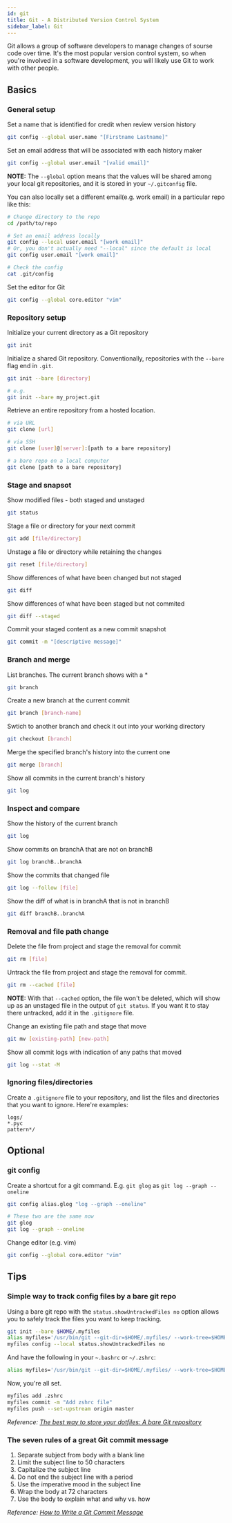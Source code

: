 ```yaml
---
id: git
title: Git - A Distributed Version Control System
sidebar_label: Git
---
```


Git allows a group of software developers to manage changes of sourse code over time. 
It's the most popular version control system, so when you're involved in a software 
development, you will likely use Git to work with other people.

## Basics

### General setup

Set a name that is identified for credit when review version history

``` sh
git config --global user.name "[Firstname Lastname]"
```

Set an email address that will be associated with each history maker

``` sh
git config --global user.email "[valid email]"
```

**NOTE:** The `--global` option means that the values will be shared among your local git repositories,
and it is stored in your `~/.gitconfig` file.


You can also locally set a different email(e.g. work email) in a particular repo like this:

``` sh
# Change directory to the repo
cd /path/to/repo

# Set an email address locally
git config --local user.email "[work email]"
# Or, you don't actually need "--local" since the default is local
git config user.email "[work email]"

# Check the config
cat .git/config
```

Set the editor for Git

``` sh
git config --global core.editor "vim"
```

### Repository setup

Initialize your current directory as a Git repository

``` sh
git init
```

Initialize a shared Git repository. Conventionally, repositories with the `--bare` flag
end in `.git`.

``` sh
git init --bare [directory]

# e.g.
git init --bare my_project.git
```

Retrieve an entire repository from a hosted location.

``` sh
# via URL
git clone [url]

# via SSH
git clone [user]@[server]:[path to a bare repository]

# a bare repo on a local computer
git clone [path to a bare repository]
```

### Stage and snapsot

Show modified files - both staged and unstaged

``` sh
git status
```

Stage a file or directory for your next commit

``` sh
git add [file/directory]
```

Unstage a file or directory while retaining the changes

``` sh
git reset [file/directory]
```

Show differences of what have been changed but not staged

``` sh
git diff
```

Show differences of what have been staged but not commited

``` sh
git diff --staged
```

Commit your staged content as a new commit snapshot

``` sh
git commit -m "[descriptive message]"
```

### Branch and merge

List branches. The current branch shows with a *

``` sh
git branch
```

Create a new branch at the current commit

``` sh
git branch [branch-name]
```

Swtich to another branch and check it out into your working directory

``` sh
git checkout [branch]
```

Merge the specified branch's history into the current one

``` sh
git merge [branch]
```

Show all commits in the current branch's history

``` sh
git log
```

### Inspect and compare

Show the history of the current branch

``` sh
git log
```

Show commits on branchA that are not on branchB

``` sh
git log branchB..branchA
```

Show the commits that changed file

``` sh
git log --follow [file]
```

Show the diff of what is in branchA that is not in branchB

``` sh
git diff branchB..branchA
```

### Removal and file path change

Delete the file from project and stage the removal for commit

``` sh
git rm [file]
```

Untrack the file from project and stage the removal for commit.

``` sh
git rm --cached [file]
```

**NOTE:** With that `--cached` option, the file won't be deleted, which will show
up as an unstaged file in the output of `git status`. If you want it to stay there 
untracked, add it in the `.gitignore` file.

Change an existing file path and stage that move

``` sh
git mv [existing-path] [new-path]
```

Show all commit logs with indication of any paths that moved

``` sh
git log --stat -M
```

### Ignoring files/directories

Create a `.gitignore` file to your repository, and list the files and directories
that you want to ignore. Here're examples:

``` text
logs/
*.pyc
pattern*/
```

## Optional

### git config

Create a shortcut for a git command. E.g. `git glog` as `git log --graph --oneline`

``` sh
git config alias.glog "log --graph --oneline"

# These two are the same now
git glog
git log --graph --oneline
```

Change editor (e.g. vim)

``` sh
git config --global core.editor "vim"
```

## Tips

### Simple way to track config files by a bare git repo

Using a bare git repo with the `status.showUntrackedFiles no` option allows you to safely track the files you want to keep tracking.

``` sh
git init --bare $HOME/.myfiles
alias myfiles='/usr/bin/git --git-dir=$HOME/.myfiles/ --work-tree=$HOME'
myfiles config --local status.showUntrackedFiles no
```

And have the following in your `~.bashrc` or `~/.zshrc`:

``` sh
alias myfiles='/usr/bin/git --git-dir=$HOME/.myfiles/ --work-tree=$HOME'
```

Now, you're all set.

``` sh
myfiles add .zshrc
myfiles commit -m "Add zshrc file"
myfiles push --set-upstream origin master
```

*Reference: [The best way to store your dotfiles: A bare Git repository](https://www.atlassian.com/git/tutorials/dotfiles)*

### The seven rules of a great Git commit message

1. Separate subject from body with a blank line
2. Limit the subject line to 50 characters
3. Capitalize the subject line
4. Do not end the subject line with a period
5. Use the imperative mood in the subject line
6. Wrap the body at 72 characters
7. Use the body to explain what and why vs. how

*Reference: [How to Write a Git Commit Message](https://chris.beams.io/posts/git-commit/)*
